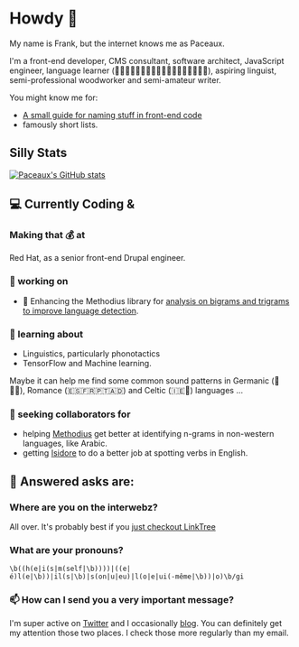 # Howdy 👋
My name is Frank, but the internet knows me as Paceaux. 

I'm a front-end developer, CMS consultant, software architect, JavaScript engineer, language learner (󠁿🏴󠁧󠁢󠁥󠁮󠁧󠁿🇪🇸🇫🇷🇵🇹🇮🇪🏴󠁧󠁢󠁷󠁬󠁳󠁿🇮🇱🇸🇾🇩🇪🇹🇷), aspiring linguist, semi-professional woodworker and semi-amateur writer. 

You might know me for:
- [A small guide for naming stuff in front-end code](https://blog.frankmtaylor.com/2021/10/21/a-small-guide-for-naming-stuff-in-front-end-code/)
- famously short lists. 

## Silly Stats
[![Paceaux's GitHub stats](https://github-readme-stats.vercel.app/api?username=paceaux&theme=radical)](https://github.com/paceaux/github-readme-stats)

## 💻 Currently Coding &
### Making that 💰 at
Red Hat, as a senior front-end Drupal engineer.

### 🔭 working on
- 🚀 Enhancing the Methodius library for [analysis on bigrams and trigrams to improve language detection](https://experiments.frankmtaylor.com/methodius/). 

### 🌱 learning about
- Linguistics, particularly phonotactics
- TensorFlow and Machine learning.

Maybe it can help me find some common sound patterns in Germanic (🏴󠁧󠁢󠁥󠁮󠁧󠁿🇩🇪),  Romance (🇪🇸🇫🇷🇵🇹🇦🇩) and Celtic (🇮🇪🏴󠁧󠁢󠁷󠁬󠁳󠁿) languages &hellip;

### 👯 seeking collaborators for
- helping [Methodius](https://github.com/paceaux/methodius) get better at identifying n-grams in non-western languages, like Arabic. 
- getting [Isidore](https://github.com/paceaux/isidore) to do a better job at spotting verbs in English. 

## 💬 Answered asks are:
### Where are you on the interwebz?
All over. It's probably best if you [just checkout LinkTree](https://linktr.ee/paceaux)
### What are your pronouns?
`\b((h(e|i(s|m(self|\b))))|((e|é)l(e|\b))|il(s|\b)|s(on|u|eu)|l(o|e|ui(-même|\b))|o)\b/gi`

### 📫 How can I send you a very important message?
I'm super active on [Twitter](https://twitter.com/paceaux)
and I occasionally [blog](https://blog.frankmtaylor.com). 
You can definitely get my attention those two places. I check those more regularly than my email. 

<!--
**paceaux/paceaux** is a ✨ _special_ ✨ repository because its `README.md` (this file) appears on your GitHub profile.

-->
